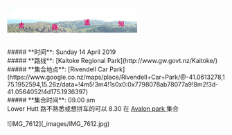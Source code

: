 ![skyline](_images/skyline2.png)

<br/>
##### **时间**: Sunday 14 April 2019
<br/>
##### **路线**: [Kaitoke Regional Park](http://www.gw.govt.nz/Kaitoke/)
<br/>
##### **集合地点**: [Rivendell Car Park](https://www.google.co.nz/maps/place/Rivendell+Car+Park/@-41.0613278,175.1952594,15.26z/data=!4m5!3m4!1s0x0:0x7798078ab78077a9!8m2!3d-41.0564052!4d175.1936397)
<br/>
##### **集合时间**: 09.00 am 
<br/>
<div class="alert alert-warning">
Lower Hutt 路不熟悉或想拼车的可以 8.30 在 <a href="https://www.google.co.nz/maps/place/41%C2%B011'40.9%22S+174%C2%B055'57.4%22E/@-41.19468,174.930419,17z/data=!3m1!4b1!4m5!3m4!1s0x0:0x0!8m2!3d-41.19468!4d174.932613"> Avalon park  </a> 集合
</div>
<br/>
![IMG_7612](_images/IMG_7612.jpg)
